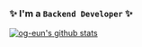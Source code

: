 ###  ✨ I'm a `Backend Developer` ✨
<!-- <img src="https://img.shields.io/badge/-Backend%20Developer-lightgrey?style=flat-square"/> -->

[![og-eun's github stats](https://github-readme-stats.vercel.app/api?username=og-eun&theme=dark)](https://github.com/anuraghazra/github-readme-stats)

<!--
**og-eun/og-eun** is a ✨ _special_ ✨ repository because its `README.md` (this file) appears on your GitHub profile.

Here are some ideas to get you started:

- 🔭 I’m currently working on ...
- 🌱 I’m currently learning ...
- 👯 I’m looking to collaborate on ...
- 🤔 I’m looking for help with ...
- 💬 Ask me about ...
- 📫 How to reach me: ...
- 😄 Pronouns: ...
- ⚡ Fun fact: ...
-->
